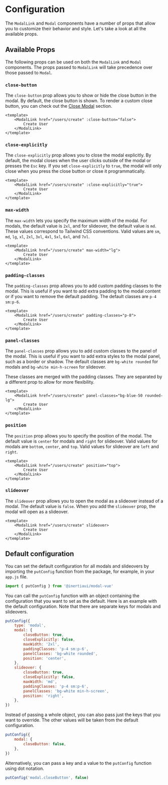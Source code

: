 # Configuration

The `ModalLink` and `Modal` components have a number of props that allow you to customize their behavior and style. Let's take a look at all the available props.

## Available Props

The following props can be used on both the `ModalLink` and `Modal` components. The props passed to `ModalLink` will take precedence over those passed to `Modal`.

### `close-button`

The `close-button` prop allows you to show or hide the close button in the modal. By default, the close button is shown. To render a custom close button, you can check out the [Close Modal](/close-modal.html) section.

```vue
<template>
    <ModalLink href="/users/create" :close-button="false">
        Create User
    </ModalLink>
</template>
```

### `close-explicitly`

The `close-explicitly` prop allows you to close the modal explicitly. By default, the modal closes when the user clicks outside of the modal or presses the `Esc` key. If you set `close-explicitly` to `true`, the modal will only close when you press the close button or close it programmatically.

```vue
<template>
    <ModalLink href="/users/create" :close-explicitly="true">
        Create User
    </ModalLink>
</template>
```

### `max-width`

The `max-width` lets you specify the maximum width of the modal. For modals, the default value is `2xl`, and for slideover, the default value is `md`. These values correspond to Tailwind CSS conventions. Valid values are `sm`, `md`, `lg`, `xl`, `2xl`, `3xl`, `4xl`, `5xl`, `6xl`, and `7xl`.

```vue
<template>
    <ModalLink href="/users/create" max-width="lg">
        Create User
    </ModalLink>
</template>
```

### `padding-classes`

The `padding-classes` prop allows you to add custom padding classes to the modal. This is useful if you want to add extra padding to the modal content or if you want to remove the default padding. The default classes are `p-4 sm:p-6`.

```vue
<template>
    <ModalLink href="/users/create" padding-classes="p-8">
        Create User
    </ModalLink>
</template>
```

### `panel-classes`

The `panel-classes` prop allows you to add custom classes to the panel of the modal. This is useful if you want to add extra styles to the modal panel, such as a border or shadow. The default classes are `bg-white rounded` for modals and `bg-white min-h-screen` for slideover.

These classes are merged with the padding classes. They are separated by a different prop to allow for more flexibility.

```vue
<template>
    <ModalLink href="/users/create" panel-classes="bg-blue-50 rounded-lg">
        Create User
    </ModalLink>
</template>
```

### `position`

The `position` prop allows you to specify the position of the modal. The default value is `center` for modals and `right` for slideover. Valid values for modals are `bottom`, `center`, and `top`. Valid values for slideover are `left` and `right`.

```vue
<template>
    <ModalLink href="/users/create" position="top">
        Create User
    </ModalLink>
</template>
```

### `slideover`

The `slideover` prop allows you to open the modal as a slideover instead of a modal. The default value is `false`. When you add the `slideover` prop, the modal will open as a slideover.

```vue
<template>
    <ModalLink href="/users/create" slideover>
        Create User
    </ModalLink>
</template>
```

## Default configuration

You can set the default configuration for all modals and slideovers by importing the `putConfig` function from the package, for example, in your `app.js` file.

```js
import { putConfig } from '@inertiaui/modal-vue'
```

You can call the `putConfig` function with an object containing the configuration that you want to set as the default. Here is an example with the default configuration. Note that there are separate keys for modals and slideovers.

```js
putConfig({
    type: 'modal',
    modal: {
        closeButton: true,
        closeExplicitly: false,
        maxWidth: '2xl',
        paddingClasses: 'p-4 sm:p-6',
        panelClasses: 'bg-white rounded',
        position: 'center',
    },
    slideover: {
        closeButton: true,
        closeExplicitly: false,
        maxWidth: 'md',
        paddingClasses: 'p-4 sm:p-6',
        panelClasses: 'bg-white min-h-screen',
        position: 'right',
    },
})
```

Instead of passing a whole object, you can also pass just the keys that you want to override. The other values will be taken from the default configuration.

```js
putConfig({
    modal: {
        closeButton: false,
    },
})
```

Alternatively, you can pass a key and a value to the `putConfig` function using dot notation.

```js
putConfig('modal.closeButton', false)
```
